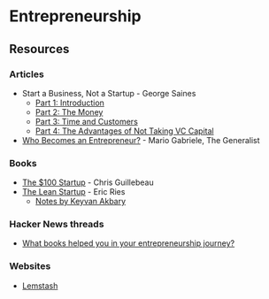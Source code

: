 # Entrepreneurship

## Resources

### Articles

* Start a Business, Not a Startup - George Saines
  * [Part 1: Introduction](https://overthinkingmoney.com/2023/05/02/start-a-business-not-a-startup-part-1/)
  * [Part 2: The Money](https://overthinkingmoney.com/2023/05/09/start-a-business-not-a-startup-part-2-the-money/)
  * [Part 3: Time and Customers](https://overthinkingmoney.com/2023/05/16/start-a-business-not-a-startup-part-3-time-and-customers/)
  * [Part 4: The Advantages of Not Taking VC Capital](https://overthinkingmoney.com/2023/05/23/the-advantages-of-not-taking-vc-capital/)
* [Who Becomes an Entrepreneur?](https://www.generalist.com/briefing/who-becomes-an-entrepreneur) - Mario Gabriele, The Generalist

### Books

* [The $100 Startup](https://smile.amazon.co.uk/dp/0307951529) - Chris Guillebeau
* [The Lean Startup](https://theleanstartup.com/) - Eric Ries
  * [Notes by Keyvan Akbary](https://keyvanakbary.github.io/learning-notes/books/the-lean-startup/)

### Hacker News threads

* [What books helped you in your entrepreneurship journey?](https://news.ycombinator.com/item?id=35168647)

### Websites

* [Lemstash](https://www.lemstash.com/)
